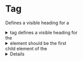 # Tag <summary>

Defines a visible heading for a <details> element.

`display: block;`

The <summary> tag defines a visible heading for  
the <details> element. The heading can be clicked  
to view/hide the details.

Note: The <summary> element should be the first  
child element of the <details> element.

## Examples

```html
 <details>
  <summary>Epcot Center</summary>
  <p>Epcot is a theme park at Walt Disney World Resort featuring exciting attractions, international pavilions, award-winning fireworks and seasonal special events.</p>
</details>

<details open>
  <summary><strong>Overview</strong></summary>
  <ol>
    <li>Cash on hand: $500.00</li>
    <li>Current invoice: $75.30</li>
    <li>Due date: 5/6/19</li>
  </ol>
</details>

```
